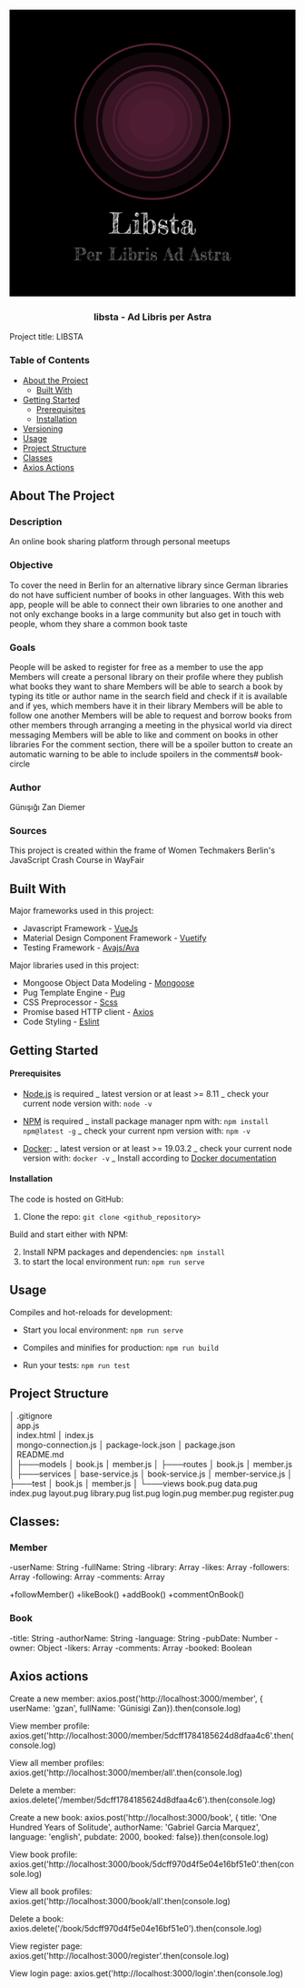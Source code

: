 <br />
<p align="center">
  <img src="images/logo.png" alt="Logo">
</p>
<h3 align="center">libsta - Ad Libris per Astra</h3>Project title: LIBSTA

### Table of Contents

- [About the Project](#about-the-project)
  - [Built With](#built-with)
- [Getting Started](#getting-started)
  - [Prerequisites](#prerequisites)
  - [Installation](#installation)
- [Versioning](#versioning)
- [Usage](#usage)
- [Project Structure](#project-structure)
- [Classes](#project-structure)
- [Axios Actions](#project-structure)


<a name="about-the-project"/>

## About The Project
### Description
An online book sharing platform through personal meetups
### Objective
To cover the need in Berlin for an alternative library since German libraries do not have sufficient number of books in other languages. With this web app, people will be able to connect their own libraries to one another and not only exchange books in a large community but also get in touch with people, whom they share a common book taste
### Goals
People will be asked to register for free as a member to use the app
Members will create a personal library on their profile where they publish what books they want to share
Members will be able to search a book by typing its title or author name in the search field and check if it is available and if yes, which members have it in their library
Members will be able to follow one another
Members will be able to request and borrow books from other members through arranging a meeting in the physical world via direct messaging
Members will be able to like and comment on books in other libraries
For the comment section, there will be a spoiler button to create an automatic warning to be able to include spoilers in the comments# book-circle
### Author 
Günışığı Zan Diemer
### Sources
This project is created within the frame of Women Techmakers Berlin's JavaScript Crash Course in WayFair

<a name="built-with"/>

## Built With

Major frameworks used in this project:

- Javascript Framework - [VueJs ](https://vuejs.org) 
- Material Design Component Framework - [Vuetify](https://vuetifyjs.com) 
- Testing Framework - [Avajs/Ava](https://github.com/avajs/ava)

Major libraries used in this project:

- Mongoose Object Data Modeling - [Mongoose](https://mongoosejs.com/)
- Pug Template Engine - [Pug](https://pugjs.org/api/getting-started.html)
- CSS Preprocessor - [Scss](https://sass-lang.com)
- Promise based HTTP client - [Axios](https://github.com/axios/axios)
- Code Styling - [Eslint](https://eslint.org)

## Getting Started

<a name="prerequisites"/>

#### Prerequisites

- [Node.js](https://nodejs.org/en/) is required 
  _ latest version or at least >= 8.11 
  _ check your current node version with: `node -v`

- [NPM](https://www.npmjs.com/) is required
  _ install package manager npm with: `npm install npm@latest -g`
  _ check your current npm version with: `npm -v`


- [Docker](https://docs.docker.com):
  _ latest version or at least >= 19.03.2
  _ check your current node version with: `docker -v`
  _ Install according to [Docker documentation](https://docs.docker.com)

<a name="installation"/>

#### Installation

The code is hosted on GitHub:

1. Clone the repo:
   `git clone <github_repository>`
      
Build and start either with NPM:

2. Install NPM packages and dependencies:
   `npm install`
3. to start the local environment run: `npm run serve`


## Usage

Compiles and hot-reloads for development:

- Start you local environment: `npm run serve`

- Compiles and minifies for production: `npm run build`

- Run your tests: `npm run test`

<a name="project-structure"/>

## Project Structure

│   .gitignore                
│   app.js           
│   index.html
│   index.js                  
│   mongo-connection.js
│   package-lock.json
│   package.json              
│   README.md                 
│
├───models
│       book.js
│       member.js
│
├───routes
│       book.js
│       member.js
│
├───services
│       base-service.js
│       book-service.js
│       member-service.js
│
├───test
│       book.js
│       member.js
│
└───views
        book.pug
        data.pug
        index.pug
        layout.pug
        library.pug
        list.pug
        login.pug
        member.pug
        register.pug



## Classes: 

### Member
-userName: String
-fullName: String
-library: Array
-likes: Array
-followers: Array
-following: Array
-comments: Array

+followMember()
+likeBook()
+addBook()
+commentOnBook()

### Book
-title: String
-authorName: String
-language: String
-pubDate: Number
-owner: Object
-likers: Array
-comments: Array
-booked: Boolean

## Axios actions

Create a new member:
axios.post('http://localhost:3000/member', { userName: 'gzan', fullName: 'Günisigi Zan}).then(console.log)

View member profile:
axios.get('http://localhost:3000/member/5dcff1784185624d8dfaa4c6'.then(console.log)

View all member profiles:
axios.get('http://localhost:3000/member/all'.then(console.log)

Delete a member:
axios.delete('/member/5dcff1784185624d8dfaa4c6').then(console.log)

Create a new book: 
axios.post('http://localhost:3000/book', { title: 'One Hundred Years of Solitude', authorName: 'Gabriel Garcia Marquez', language: 'english', pubdate: 2000, booked: false}).then(console.log)

View book profile:
axios.get('http://localhost:3000/book/5dcff970d4f5e04e16bf51e0'.then(console.log)

View all book profiles:
axios.get('http://localhost:3000/book/all'.then(console.log)

Delete a book:
axios.delete('/book/5dcff970d4f5e04e16bf51e0').then(console.log)

View register page:
axios.get('http://localhost:3000/register'.then(console.log)

View login page:
axios.get('http://localhost:3000/login'.then(console.log)




